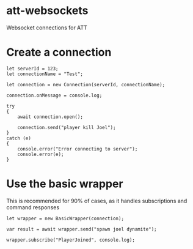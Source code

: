 # att-websockets
Websocket connections for ATT



# Create a connection
```
let serverId = 123;
let connectionName = "Test";

let connection = new Connection(serverId, connectionName);

connection.onMessage = console.log;

try
{
    await connection.open();

    connection.send("player kill Joel");
}
catch (e)
{
    console.error("Error connecting to server");
    console.error(e);
}
```

# Use the basic wrapper
This is recommended for 90% of cases, as it handles subscriptions and command responses

```
let wrapper = new BasicWrapper(connection);

var result = await wrapper.send("spawn joel dynamite");

wrapper.subscribe("PlayerJoined", console.log);
```
